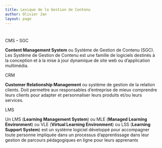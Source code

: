 ```yaml
---
title: Lexique de la Gestion de Contenu
author: Olivier Jan
layout: page
---
```

# 

CMS – SGC

**Content Management System** ou Système de Gestion de Contenu (SGC). Les Système de Gestion de Contenu est une famille de logiciels destinés à la conception et à la mise à jour dynamique de site web ou d’application multimédia.

CRM

**Customer Relationship Management** ou système de gestion de la relation clients. Doit permettre aux responsables d’entreprise de mieux comprendre leurs clients pour adapter et personnaliser leurs produits et/ou leurs services.

LMS

Un LMS (**Learning Management System**) ou MLE (**Managed Learning Environment**) ou VLE (**Virtual Learning Environment**) ou LSS (**Learning Support System**) est un système logiciel développé pour accompagner toute personne impliquée dans un processus d’apprentissage dans leur gestion de parcours pédagogiques en ligne pour leurs apprenants